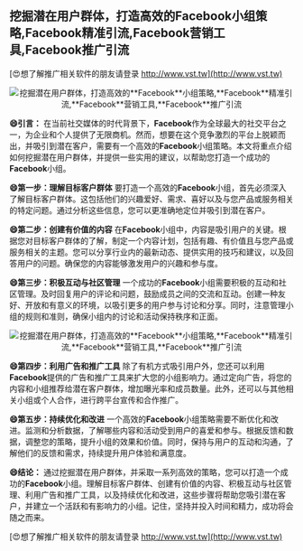 ## **挖掘潜在用户群体，打造高效的**Facebook**小组策略,**Facebook**精准引流,**Facebook**营销工具,**Facebook**推广引流**

[😍想了解推广相关软件的朋友请登录 http://www.vst.tw](http://www.vst.tw)

 <center><img src="https://vst.tw/MP4/tuiguang/png/3.png" alt="挖掘潜在用户群体，打造高效的**Facebook**小组策略,**Facebook**精准引流,**Facebook**营销工具,**Facebook**推广引流"></center>

**😄引言：**
在当前社交媒体的时代背景下，**Facebook**作为全球最大的社交平台之一，为企业和个人提供了无限商机。然而，想要在这个竞争激烈的平台上脱颖而出，并吸引到潜在客户，需要有一个高效的**Facebook**小组策略。本文将重点介绍如何挖掘潜在用户群体，并提供一些实用的建议，以帮助您打造一个成功的**Facebook**小组。

**😄第一步：理解目标客户群体**
要打造一个高效的**Facebook**小组，首先必须深入了解目标客户群体。这包括他们的兴趣爱好、需求、喜好以及与您产品或服务相关的特定问题。通过分析这些信息，您可以更准确地定位并吸引到潜在客户。

**😄第二步：创建有价值的内容**
在**Facebook**小组中，内容是吸引用户的关键。根据您对目标客户群体的了解，制定一个内容计划，包括有趣、有价值且与您产品或服务相关的主题。您可以分享行业内的最新动态、提供实用的技巧和建议，以及回答用户的问题。确保您的内容能够激发用户的兴趣和参与度。

**😄第三步：积极互动与社区管理**
一个成功的**Facebook**小组需要积极的互动和社区管理。及时回复用户的评论和问题，鼓励成员之间的交流和互动。创建一种友好、开放和有意义的环境，以吸引更多的用户参与讨论和分享。同时，注意管理小组的规则和准则，确保小组内的讨论和活动保持秩序和正面。

 <center><img src="https://vst.tw/MP4/tuiguang/png/0.png" alt="挖掘潜在用户群体，打造高效的**Facebook**小组策略,**Facebook**精准引流,**Facebook**营销工具,**Facebook**推广引流"></center>

**😄第四步：利用广告和推广工具**
除了有机方式吸引用户外，您还可以利用**Facebook**提供的广告和推广工具来扩大您的小组影响力。通过定向广告，将您的内容和小组推荐给潜在客户群体，增加曝光率和成员数量。此外，还可以与其他相关小组或个人合作，进行跨平台宣传和合作推广。

**😄第五步：持续优化和改进**
一个高效的**Facebook**小组策略需要不断优化和改进。监测和分析数据，了解哪些内容和活动受到用户的喜爱和参与。根据反馈和数据，调整您的策略，提升小组的效果和价值。同时，保持与用户的互动和沟通，了解他们的反馈和需求，持续提升用户体验和满意度。

**😄结论：**
通过挖掘潜在用户群体，并采取一系列高效的策略，您可以打造一个成功的**Facebook**小组。理解目标客户群体、创建有价值的内容、积极互动与社区管理、利用广告和推广工具，以及持续优化和改进，这些步骤将帮助您吸引潜在客户，并建立一个活跃和有影响力的小组。记住，坚持并投入时间和精力，成功将会随之而来。

[😍想了解推广相关软件的朋友请登录 http://www.vst.tw](http://www.vst.tw)



